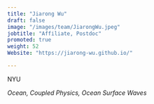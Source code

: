 ```yaml
---
title: "Jiarong Wu"
draft: false
image: "/images/team/JiarongWu.jpeg"
jobtitle: "Affiliate, Postdoc"
promoted: true
weight: 52
Website: "https://jiarong-wu.github.io/"

---
```



NYU 

*Ocean, Coupled Physics, Ocean Surface Waves*


